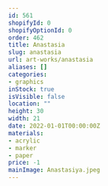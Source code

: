 ```yaml
---
id: 561
shopifyId: 0
shopifyOptionId: 0
order: 462
title: Anastasia
slug: anastasia
url: art-works/anastasia
aliases: []
categories:
- graphics
inStock: true
isVisible: false
location: ""
height: 30
width: 21
date: 2022-01-01T00:00:00Z
materials:
- acrylic
- marker
- paper
price: -1
mainImage: Anastasiya.jpeg
---
```

